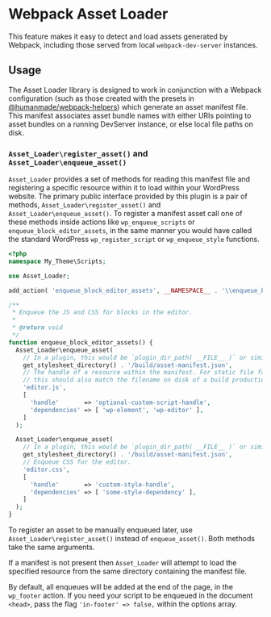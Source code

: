 # Webpack Asset Loader

This feature makes it easy to detect and load assets generated by Webpack, including those served from local `webpack-dev-server` instances.

## Usage

The Asset Loader library is designed to work in conjunction with a Webpack configuration (such as those created with the presets in [@humanmade/webpack-helpers](https://github.com/humanmade/webpack-helpers)) which generate an asset manifest file. This manifest associates asset bundle names with either URIs pointing to asset bundles on a running DevServer instance, or else local file paths on disk.

### `Asset_Loader\register_asset()` and `Asset_Loader\enqueue_asset()`

`Asset_Loader` provides a set of methods for reading this manifest file and registering a specific resource within it to load within your WordPress website. The primary public interface provided by this plugin is a pair of methods, `Asset_Loader\register_asset()` and `Asset_Loader\enqueue_asset()`. To register a manifest asset call one of these methods inside actions like `wp_enqueue_scripts` or `enqueue_block_editor_assets`, in the same manner you would have called the standard WordPress `wp_register_script` or `wp_enqueue_style` functions.

```php
<?php
namespace My_Theme\Scripts;

use Asset_Loader;

add_action( 'enqueue_block_editor_assets', __NAMESPACE__ . '\\enqueue_block_editor_assets' );

/**
 * Enqueue the JS and CSS for blocks in the editor.
 *
 * @return void
 */
function enqueue_block_editor_assets() {
  Asset_Loader\enqueue_asset(
    // In a plugin, this would be `plugin_dir_path( __FILE__ )` or similar.
    get_stylesheet_directory() . '/build/asset-manifest.json',
    // The handle of a resource within the manifest. For static file fallbacks,
    // this should also match the filename on disk of a build production asset.
    'editor.js',
    [
      'handle'       => 'optional-custom-script-handle',
      'dependencies' => [ 'wp-element', 'wp-editor' ],
    ]
  );

  Asset_Loader\enqueue_asset(
    // In a plugin, this would be `plugin_dir_path( __FILE__ )` or similar.
    get_stylesheet_directory() . '/build/asset-manifest.json',
    // Enqueue CSS for the editor.
    'editor.css',
    [
      'handle'       => 'custom-style-handle',
      'dependencies' => [ 'some-style-dependency' ],
    ]
  );
}
```

To register an asset to be manually enqueued later, use `Asset_Loader\register_asset()` instead of `enqueue_asset()`. Both methods take the same arguments.

If a manifest is not present then `Asset_Loader` will attempt to load the specified resource from the same directory containing the manifest file.

By default, all enqueues will be added at the end of the page, in the `wp_footer` action. If you need your script to be enqueued in the document `<head>`, pass the flag `'in-footer' => false,` within the options array.
